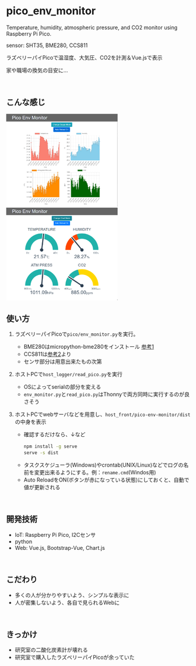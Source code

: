 # pico_env_monitor
Temperature, humidity, atmospheric pressure, and CO2 monitor using Raspberry Pi Pico.

sensor: SHT35, BME280, CCS811

ラズベリーパイPicoで温湿度、大気圧、CO2を計測＆Vue.jsで表示

家や職場の換気の目安に...

<br>

## こんな感じ
<img src="image/line_mode.png" width="300">
<img src="image/gauge_mode.png" width="300">

<br>

## 使い方
1. ラズベリーパイPicoで`pico/env_monitor.py`を実行。
    - BME280はmicropython-bme280をインストール [参考1](https://github.com/SebastianRoll/mpy_bme280_esp8266)
    - CCS811は[参考2](https://gist.github.com/74th/90ba450bac528bab4a7f46960c88976f)より
    - センサ部分は用意出来たもの次第

1. ホストPCで`host_logger/read_pico.py`を実行
    - OSによってserialの部分を変える
    - `env_monitor.py`と`read_pico.py`はThonnyで両方同時に実行するのが良さそう

1. ホストPCでwebサーバなどを用意し、`host_front/pico-env-monitor/dist`の中身を表示
    - 確認するだけなら、↓など
        ```sh
        npm install -g serve
        serve -s dist
        ```
    - タスクスケジューラ(Windows)やcrontab(UNIX/Linux)などでログの名前を変更出来るようにする。例：`rename.cmd`(Windos用)
    - Auto ReloadをON(ボタンが赤になっている状態)にしておくと、自動で値が更新される

<br>

## 開発技術
- IoT: Raspberry Pi Pico, I2Cセンサ
- python
- Web: Vue.js, Bootstrap-Vue, Chart.js

<br>

## こだわり
- 多くの人が分かりやすいよう、シンプルな表示に
- 人が密集しないよう、各自で見られるWebに

<br>

## きっかけ
- 研究室の二酸化炭素計が壊れる
- 研究室で購入したラズベリーパイPicoが余っていた